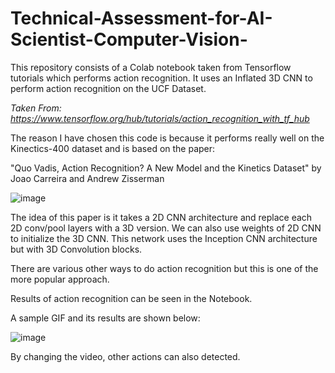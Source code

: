 # Technical-Assessment-for-AI-Scientist-Computer-Vision-
This repository consists of a Colab notebook taken from Tensorflow tutorials which performs action recognition. It uses an Inflated 3D CNN to perform action recognition on the UCF Dataset.


*Taken From: https://www.tensorflow.org/hub/tutorials/action_recognition_with_tf_hub*


The reason I have chosen this code is because it performs really well on the Kinectics-400 dataset and is based on the paper:

"Quo Vadis, Action Recognition? A New Model and the Kinetics Dataset" by Joao Carreira and Andrew Zisserman

![image](https://user-images.githubusercontent.com/102589425/163395028-57bd938e-e96b-49bf-a387-1dbc2f34ac4a.png)


The idea of this paper is it takes a 2D CNN architecture and replace each 2D conv/pool layers with a 3D version. 
We can also use weights of 2D CNN to initialize the 3D CNN. This network uses the Inception CNN architecture but with 3D Convolution blocks.

There are various other ways to do action recognition but this is one of the more popular approach.

Results of action recognition can be seen in the Notebook.

A sample GIF and its results are shown below:

![image](https://user-images.githubusercontent.com/102589425/163396642-765fb22e-535b-4451-8da9-0919632a6059.png)


By changing the video, other actions can also detected.
